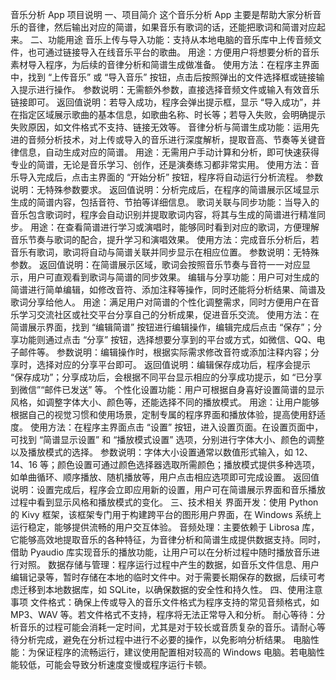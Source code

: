 音乐分析 App 项目说明
一、项目简介
这个音乐分析 App 主要是帮助大家分析音乐的音律，然后输出对应的简谱，如果音乐有歌词的话，还能把歌词和简谱对应起来。
二、功能用途
音乐上传与导入功能：支持从本地电脑的音乐库中上传音频文件，也可通过链接导入在线音乐平台的歌曲。
用途：方便用户将想要分析的音乐素材导入程序，为后续的音律分析和简谱生成做准备。
使用方法：在程序主界面中，找到 “上传音乐” 或 “导入音乐” 按钮，点击后按照弹出的文件选择框或链接输入提示进行操作。
参数说明：无需额外参数，直接选择音频文件或输入有效音乐链接即可。
返回值说明：若导入成功，程序会弹出提示框，显示 “导入成功”，并在指定区域展示歌曲的基本信息，如歌曲名称、时长等；若导入失败，会明确提示失败原因，如文件格式不支持、链接无效等。
音律分析与简谱生成功能：运用先进的音频分析技术，对上传或导入的音乐进行深度解析，提取音高、节奏等关键音律信息，自动生成对应的简谱。
用途：无需用户手动计算和分析，即可快速获得专业的简谱，无论是音乐学习、创作，还是演奏练习都非常实用。
使用方法：音乐导入完成后，点击主界面的 “开始分析” 按钮，程序将自动运行分析流程。
参数说明：无特殊参数要求。
返回值说明：分析完成后，在程序的简谱展示区域显示生成的简谱内容，包括音符、节拍等详细信息。
歌词关联与同步功能：当导入的音乐包含歌词时，程序会自动识别并提取歌词内容，将其与生成的简谱进行精准同步。
用途：在查看简谱进行学习或演唱时，能够同时看到对应的歌词，方便理解音乐节奏与歌词的配合，提升学习和演唱效果。
使用方法：完成音乐分析后，若音乐有歌词，歌词将自动与简谱关联并同步显示在相应位置。
参数说明：无特殊参数。
返回值说明：在简谱展示区域，歌词会按照音乐节奏与音符一一对应显示，用户可直观看到歌词与简谱的同步效果。
编辑与分享功能：用户可对生成的简谱进行简单编辑，如修改音符、添加注释等操作，同时还能将分析结果、简谱及歌词分享给他人。
用途：满足用户对简谱的个性化调整需求，同时方便用户在音乐学习交流社区或社交平台分享自己的分析成果，促进音乐交流。
使用方法：在简谱展示界面，找到 “编辑简谱” 按钮进行编辑操作，编辑完成后点击 “保存”；分享功能则通过点击 “分享” 按钮，选择想要分享到的平台或方式，如微信、QQ、电子邮件等。
参数说明：编辑操作时，根据实际需求修改音符或添加注释内容；分享时，选择对应的分享平台即可。
返回值说明：编辑保存成功后，程序会提示 “保存成功”；分享成功后，会根据不同平台显示相应的分享成功提示，如 “已分享到微信”“邮件已发送” 等。
个性化设置功能：用户可根据自身喜好设置简谱的显示风格，如调整字体大小、颜色等，还能选择不同的播放模式。
用途：让用户能够根据自己的视觉习惯和使用场景，定制专属的程序界面和播放体验，提高使用舒适度。
使用方法：在程序主界面点击 “设置” 按钮，进入设置页面。在设置页面中，可找到 “简谱显示设置” 和 “播放模式设置” 选项，分别进行字体大小、颜色的调整以及播放模式的选择。
参数说明：字体大小设置通常以数值形式输入，如 12、14、16 等；颜色设置可通过颜色选择器选取所需颜色；播放模式提供多种选项，如单曲循环、顺序播放、随机播放等，用户点击相应选项即可完成设置。
返回值说明：设置完成后，程序会立即应用新的设置，用户可在简谱展示界面和音乐播放过程中看到显示风格和播放模式的变化。
三、技术相关
界面开发：使用 Python 的 Kivy 框架，该框架专门用于构建跨平台的图形用户界面，在 Windows 系统上运行稳定，能够提供流畅的用户交互体验。
音频处理：主要依赖于 Librosa 库，它能够高效地提取音乐的各种特征，为音律分析和简谱生成提供数据支持。同时，借助 Pyaudio 库实现音乐的播放功能，让用户可以在分析过程中随时播放音乐进行对照。
数据存储与管理：程序运行过程中产生的数据，如音乐文件信息、用户编辑记录等，暂时存储在本地的临时文件中。对于需要长期保存的数据，后续可考虑迁移到本地数据库，如 SQLite，以确保数据的安全性和持久性。
四、使用注意事项
文件格式：确保上传或导入的音乐文件格式为程序支持的常见音频格式，如 MP3、WAV 等。若文件格式不支持，程序将无法正常导入和分析。
耐心等待：分析音乐的过程可能会消耗一定时间，尤其是对于较长或音质复杂的音乐。请耐心等待分析完成，避免在分析过程中进行不必要的操作，以免影响分析结果。
电脑性能：为保证程序的流畅运行，建议使用配置相对较高的 Windows 电脑。若电脑性能较低，可能会导致分析速度变慢或程序运行卡顿。